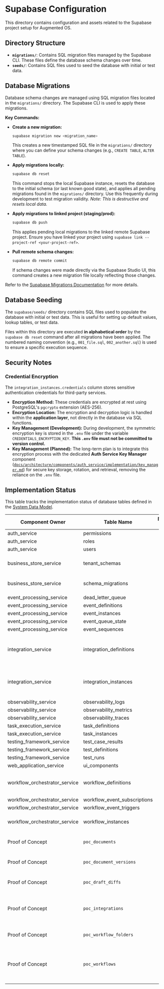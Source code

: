# Supabase Configuration

This directory contains configuration and assets related to the Supabase project setup for Augmented OS.

## Directory Structure

*   **`migrations/`**: Contains SQL migration files managed by the Supabase CLI. These files define the database schema changes over time.
*   **`seeds/`**: Contains SQL files used to seed the database with initial or test data.

## Database Migrations

Database schema changes are managed using SQL migration files located in the `migrations/` directory. The Supabase CLI is used to apply these migrations.

**Key Commands:**

*   **Create a new migration:**
    ```bash
    supabase migration new <migration_name>
    ```
    This creates a new timestamped SQL file in the `migrations/` directory where you can define your schema changes (e.g., `CREATE TABLE`, `ALTER TABLE`).

*   **Apply migrations locally:**
    ```bash
    supabase db reset 
    ```
    This command stops the local Supabase instance, resets the database to the initial schema (or last known good state), and applies all pending migrations found in the `migrations/` directory. Use this frequently during development to test migration validity.
    _Note: This is destructive and resets local data._

*   **Apply migrations to linked project (staging/prod):**
    ```bash
    supabase db push
    ```
    This applies pending local migrations to the linked remote Supabase project. Ensure you have linked your project using `supabase link --project-ref <your-project-ref>`.

*   **Pull remote schema changes:**
    ```bash
    supabase db remote commit
    ```
    If schema changes were made directly via the Supabase Studio UI, this command creates a new migration file locally reflecting those changes.

Refer to the [Supabase Migrations Documentation](https://supabase.com/docs/guides/database/migrations) for more details.

## Database Seeding

The `supabase/seeds/` directory contains SQL files used to populate the database with initial or test data. This is useful for setting up default values, lookup tables, or test data.

Files within this directory are executed **in alphabetical order** by the `supabase db reset` command after all migrations have been applied. The numbered naming convention (e.g., `001_file.sql`, `002_another.sql`) is used to ensure a specific execution sequence.

## Security Notes

### Credential Encryption

The `integration_instances.credentials` column stores sensitive authentication credentials for third-party services.

*   **Encryption Method:** These credentials are encrypted at rest using PostgreSQL's `pgcrypto` extension (AES-256).
*   **Encryption Location:** The encryption and decryption logic is handled within the **application layer**, not directly in the database via SQL functions.
*   **Key Management (Development):** During development, the symmetric encryption key is stored in the `.env` file under the variable `CREDENTIALS_ENCRYPTION_KEY`. **This `.env` file must not be committed to version control.**
*   **Key Management (Planned):** The long-term plan is to integrate this encryption process with the dedicated **Auth Service Key Manager** component ([`docs/architecture/components/auth_service/implementation/key_manager.md`](../docs/architecture/components/auth_service/implementation/key_manager.md)) for secure key storage, rotation, and retrieval, removing the reliance on the `.env` file.

## Implementation Status

This table tracks the implementation status of database tables defined in the [System Data Model](../docs/architecture/data_model.md).

| Component Owner | Table Name | Migration Status | Seed Status | Notes |
|---|---|:---:|:---:|---|
| auth_service | permissions | [ ] | [ ] | No migration/seed found. |
| auth_service | roles | [ ] | [ ] | No migration/seed found. |
| auth_service | users | [ ] | [ ] | No migration/seed found. |
| business_store_service | tenant_schemas | [x] | [-] | Migration exists (`004_business_store_schema.sql`). No seed file. |
| business_store_service | schema_migrations | [x] | [-] | Migration exists (`004_business_store_schema.sql`). No seed file. |
| event_processing_service | dead_letter_queue | [ ] | [ ] | No migration/seed found. |
| event_processing_service | event_definitions | [ ] | [ ] | No migration/seed found. |
| event_processing_service | event_instances | [ ] | [ ] | No migration/seed found. |
| event_processing_service | event_queue_state | [ ] | [ ] | No migration/seed found. |
| event_processing_service | event_sequences | [ ] | [ ] | No migration/seed found. |
| integration_service | integration_definitions | [x] | [-] | Migration exists (`003_integrations_schema.sql`). Seed file (`003_integrations_seed.sql`) exists but is empty. |
| integration_service | integration_instances | [x] | [-] | Migration exists (`003_integrations_schema.sql`). Seed file (`003_integrations_seed.sql`) exists but is empty. |
| observability_service | observability_logs | [ ] | [ ] | No migration/seed found. |
| observability_service | observability_metrics | [ ] | [ ] | No migration/seed found. |
| observability_service | observability_traces | [ ] | [ ] | No migration/seed found. |
| task_execution_service | task_definitions | [ ] | [ ] | No migration/seed found. |
| task_execution_service | task_instances | [ ] | [ ] | No migration/seed found. |
| testing_framework_service | test_case_results | [ ] | [ ] | No migration/seed found. |
| testing_framework_service | test_definitions | [ ] | [ ] | No migration/seed found. |
| testing_framework_service | test_runs | [ ] | [ ] | No migration/seed found. |
| web_application_service | ui_components | [ ] | [ ] | No migration/seed found. |
| workflow_orchestrator_service | workflow_definitions | [x] | [x] | Migration exists (`002_core_workflows_schema.sql`). Seeded in `002_core_workflows_seed.sql`. |
| workflow_orchestrator_service | workflow_event_subscriptions | [ ] | [ ] | No migration/seed found. |
| workflow_orchestrator_service | workflow_event_triggers | [ ] | [ ] | No migration/seed found. |
| workflow_orchestrator_service | workflow_instances | [x] | [ ] | Migration exists (`002_core_workflows_schema.sql`). Not explicitly seeded. |
| Proof of Concept | `poc_documents` | [x] | [x] | Defined in `001_web_poc_schema.sql`. Seeded in `001_poc_seed.sql`. |
| Proof of Concept | `poc_document_versions` | [x] | [x] | Defined in `001_web_poc_schema.sql`. Seeded in `001_poc_seed.sql`. |
| Proof of Concept | `poc_draft_diffs` | [x] | [ ] | Defined in `001_web_poc_schema.sql`. Not seeded. |
| Proof of Concept | `poc_integrations` | [x] | [x] | Defined in `001_web_poc_schema.sql`. Seeded in `001_poc_seed.sql`. (Likely superseded by `integration_definitions`) |
| Proof of Concept | `poc_workflow_folders` | [x] | [x] | Defined in `001_web_poc_schema.sql`. Seeded in `001_poc_seed.sql`. |
| Proof of Concept | `poc_workflows` | [x] | [x] | Defined in `001_web_poc_schema.sql`. Seeded in `001_poc_seed.sql`. (Likely superseded by `workflow_definitions` / `workflow_instances`) |
